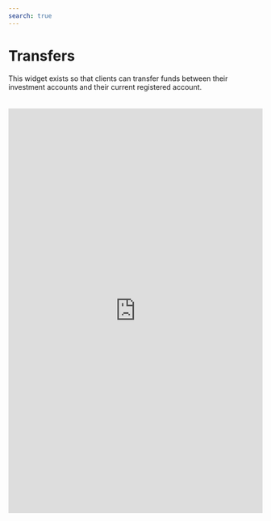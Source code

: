 ```yaml
---
search: true
---
```


# Transfers

This widget exists so that clients can transfer funds between their investment accounts and their current registered account.

<iframe id="widgetFrame" src="https://widgets.modyo.com/inversiones/transferencias" width="100%" frameBorder="0"  style="min-height:800px;overflow:auto;margin-top:20px;"/>

| Feature | Description                                                                                                                                                      |
|---------------|------------------------------------------------------------------------------------------------------------------------------------------------------------------|
| Transfer    | Allows clients to transfer funds between investment accounts. Allows the request of a transfer of funds to the client's current accounts, previously registered. |
